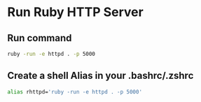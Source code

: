 # Run Ruby HTTP Server

## Run command
```sh
ruby -run -e httpd . -p 5000
```

## Create a shell Alias in your .bashrc/.zshrc

```sh
alias rhttpd='ruby -run -e httpd . -p 5000'
```